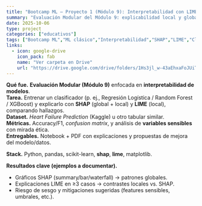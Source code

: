 ```yaml
---
title: "Bootcamp ML — Proyecto 1 (Módulo 9): Interpretabilidad con LIME/SHAP"
summary: "Evaluación Modular del Módulo 9: explicabilidad local y global de un clasificador (LIME/SHAP) + sesgo y ética."
date: 2025-10-06
type: project
categories: ["educativos"]
tags: ["Bootcamp ML","ML clásico","Interpretabilidad","SHAP","LIME","Clasificación"]
links:
  - icon: google-drive
    icon_pack: fab
    name: "Ver carpeta en Drive"
    url: "https://drive.google.com/drive/folders/1Hs3jl_w-43aEhxaFoJUiTqq3BVb2esAz?usp=sharing"
---
```


**Qué fue.** **Evaluación Modular (Módulo 9)** enfocada en **interpretabilidad de modelos**.  
**Tarea.** Entrenar un clasificador (p. ej., Regresión Logística / Random Forest / XGBoost) y explicarlo con **SHAP** (global + local) y **LIME** (local), comparando hallazgos.  
**Dataset.** *Heart Failure Prediction* (Kaggle) u otro tabular similar.  
**Métricas.** Accuracy/F1, *confusion matrix*, y análisis de **variables sensibles** con mirada ética.  
**Entregables.** Notebook + PDF con explicaciones y propuestas de mejora del modelo/datos.

**Stack.** Python, pandas, scikit-learn, **shap**, **lime**, matplotlib.

**Resultados clave (ejemplos a documentar).**
- Gráficos SHAP (summary/bar/waterfall) → patrones globales.
- Explicaciones LIME en ≥3 casos → contrastes locales vs. SHAP.
- Riesgo de sesgo y mitigaciones sugeridas (features sensibles, umbrales, etc.).
